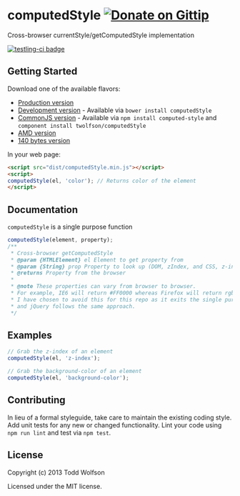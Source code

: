 # computedStyle [![Donate on Gittip](http://badgr.co/gittip/twolfson.png)](https://www.gittip.com/twolfson/)

Cross-browser currentStyle/getComputedStyle implementation

[![testling-ci badge](https://ci.testling.com/twolfson/computedStyle.png)](https://ci.testling.com/twolfson/computedStyle)

## Getting Started
Download one of the available flavors:

- [Production version][min]
- [Development version][max] - Available via `bower install computedStyle`
- [CommonJS version][commonjs] - Available via `npm install computed-style` and `component install twolfson/computedStyle`
- [AMD version][amd]
- [140 bytes version][140]

[min]: https://raw.github.com/twolfson/computedStyle/master/dist/computedStyle.min.js
[max]: https://raw.github.com/twolfson/computedStyle/master/dist/computedStyle.js
[commonjs]: https://raw.github.com/twolfson/computedStyle/master/dist/computedStyle.commonjs.js
[amd]: https://raw.github.com/twolfson/computedStyle/master/dist/computedStyle.amd.js
[140]: https://raw.github.com/twolfson/computedStyle/master/dist/computedStyle.140.js

In your web page:

```html
<script src="dist/computedStyle.min.js"></script>
<script>
computedStyle(el, 'color'); // Returns color of the element
</script>
```

## Documentation
`computedStyle` is a single purpose function
```js
computedStyle(element, property);
/**
 * Cross-browser getComputedStyle
 * @param {HTMLElement} el Element to get property from
 * @param {String} prop Property to look up (DOM, zIndex, and CSS, z-index, formats accepted)
 * @returns Property from the browser
 *
 * @note These properties can vary from browser to browser.
 * For example, IE6 will return #FF0000 whereas Firefox will return rgb(255, 0, 0)
 * I have chosen to avoid this for this repo as it exits the single purpose
 * and jQuery follows the same approach.
 */
```

## Examples
```js
// Grab the z-index of an element
computedStyle(el, 'z-index');

// Grab the background-color of an element
computedStyle(el, 'background-color');
```

## Contributing
In lieu of a formal styleguide, take care to maintain the existing coding style. Add unit tests for any new or changed functionality. Lint your code using `npm run lint` and test via `npm test`.

## License
Copyright (c) 2013 Todd Wolfson

Licensed under the MIT license.
